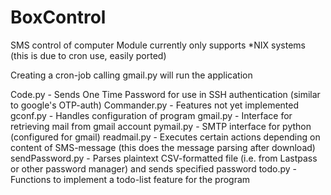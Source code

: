BoxControl
==========

SMS control of computer
Module currently only supports *NIX systems (this is due to cron use, easily ported)

Creating a cron-job calling gmail.py will run the application



Code.py          - Sends One Time Password for use in SSH authentication (similar to google's OTP-auth)
Commander.py     - Features not yet implemented
gconf.py         - Handles configuration of program
gmail.py         - Interface for retrieving mail from gmail account
pymail.py        - SMTP interface for python (configured for gmail)
readmail.py      - Executes certain actions depending on content of SMS-message (this does the message parsing after download)
sendPassword.py  - Parses plaintext CSV-formatted file (i.e. from Lastpass or other password manager) and sends specified password
todo.py          - Functions to implement a todo-list feature for the program
